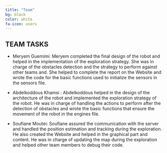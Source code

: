 ```yaml
---
title: "Team"
bg: black
color: white
fa-icon: users
---
```


## TEAM TASKS

- Meryem Guemimi: Meryem completed the final design of the robot and helped in the implementation of the exploration strategy. She was in charge of the obstacles detection and the strategy to perform against other teams and. She helped to complete the report on the Website and wrote the code for the basic functions used to initialize the sensors in the sensors file.

- Abdelkoddous Khamsi : Abdelkoddous helped in the design of the architecture of the robot and implemented the exploration strategy of the robot. He was in charge of handling the actions to perform after the detection of obstacles and wrote the basic functions that ensure the movement of the robot in the engines file.

- Soufiane Moutei: Soufiane assured the communication with the server and handled the position estimation and tracking  during the exploration. He also created the Website and helped in the graphical part and content. He was in charge of updating the map during the exploration and helped other team members to debug their code.
